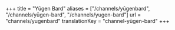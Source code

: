 +++
title = "Yūgen Bard"
aliases = ["/channels/yūgenbard", "/channels/yūgen-bard", "/channels/yugen-bard"]
url = "channels/yugenbard"
translationKey = "channel-yūgen-bard"
+++
